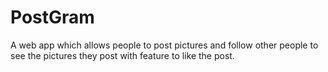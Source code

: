 # PostGram
A web app which allows people to post pictures and follow other people to see the pictures they post with feature to like the post.

